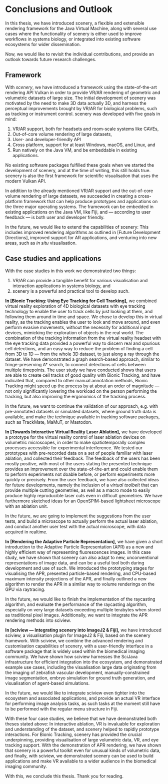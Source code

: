 # Conclusions and Outlook

In this thesis, we have introduced scenery, a flexible and extensible rendering framework for the Java Virtual Machine, along with several use cases where the functionality of scenery is either used to improve workflows in systems biology, or integrated into existing software ecosystems for wider dissemination. 

Now, we would like to revisit the individual contributions, and provide an outlook towards future research challenges.

## Framework

With _scenery_, we have introduced a framework using the state-of-the-art rendering API Vulkan in order to provide VR/AR rendering of geometric and volumetric datasets of large size. The initial development of scenery was motivated by the need to make 3D data actually 3D, and harness the perceptual improvements brought by VR/AR for biological problems, such as tracking or instrument control. scenery was developed with five goals in mind: 

1. VR/AR support, both for headsets and room-scale systems like CAVEs,
2. Out-of-core volume rendering of large datasets,
3. User- and developer-friendly API 
4. Cross platform, support for at least Windows, macOS, and Linux, and
5. Run natively on the Java VM, and be embeddable in existing applications.

No existing software packages fulfilled these goals when we started the development of scenery, and at the time of writing, this still holds true. scenery is also the first framework for scientific visualisation that uses the modern Vulkan API.

In addition to the already mentioned VR/AR support and the out-of-core volume rendering of large datasets, we succeeded in creating a cross-platform framework that can help produce prototypes and applications on the three major operating systems. The framework can be embedded in existing applications on the Java VM, like Fiji, and — according to user feedback — is both user and developer friendly. 

In the future, we would like to extend the capabilities of scenery: This includes improved rendering algorithms as outlined in [Future Development Directions], improved support for AR applications, and venturing into new areas, such as _in situ_ visualisation.

## Case studies and applications

With the case studies in this work we demonstrated two things:

1. VR/AR can provide a tangible benefit for various visualisation and interaction applications in systems biology, and
2. scenery is a powerful and practical tool to develop such.

__In [Bionic Tracking: Using Eye Tracking for Cell Tracking],__ we combined virtual reality exploration of 4D biological datasets with eye tracking technology to enable the user to track cells by just looking at them, and following them around in time and space. We chose to develop this in virtual reality, as the tracking enables the user to look and move around, and even perform evasive movements, without the necessity for additional input devices, mimicking the exploration of objects in the real world. The combination of the tracking information from the virtual reality headset with the eye tracking data provided a powerful way to discern real and spurious cell detections, and an easy way to reduce the problem of finding a cell from 3D to 1D — from the whole 3D dataset, to just along a ray through the dataset. We have demonstrated a graph search-based approach, similar to fringe-preserving A* search, to connect detections of cells between multiple timepoints. The user study we have conducted shows that users are able to create cell tracks of good quality with Bionic Tracking, and have indicated that, compared to other manual annotation methods, Bionic Tracking might speed up the process by at about an order of magnitude — not  only significantly lowering the workload on the person performing the tracking, but also improving the ergonomics of the tracking process.

In the future, we want to continue the validation of our approach, e.g. with pre-annotated datasets or simulated datasets, where ground truth data is available, and make the technique available in tracking software packages, such as TrackMate, MaMuT, or Mastodon.

__In [Towards Interactive Virtual Reality Laser Ablation],__ we have developed a prototype for the virtual reality control of laser ablation devices on volumetric microscopes, in order to make spatiotemporally complex processes accessible for experimental interference. We tested our prototypes with pre-recorded data on a set of people familiar with laser ablation, and collected their feedback. The feedback of the users has been mostly positive, with most of the users stating the presented technique provides an improvement over the state-of-the-art and could enable them to perform experiments not doable before, or perform experiments more quickly or precisely. From the user feedback, we have also collected ideas for future developments, namely the inclusion of a _virtual toolbelt_ that can provide multiple cutting geometries, as well as a macro mode to easily produce highly reproducible laser cuts even in difficult geometries. We have  furthermore sketched ideas for an OpenSPIM-based lightsheet microscope with an ablation unit. 

In the future, we are going to implement the suggestions from the user tests, and build a microscope to actually perform the actual laser ablation, and conduct another user test with the actual microscope, with data acquired in realtime.

__In [Rendering the Adaptive Particle Representation],__ we have given a short introduction to the Adaptive Particle Representation (APR) as a new and highly efficient way of representing fluorescences images. In this case study, we have shown that scenery can also adapt to new, unconventional representations of image data, and can be a useful tool both during development and use of such. We introduced the prototyping stages for visualising the APR, presented particle-based rendering, and CPU-based maximum intensity projections of the APR, and finally outlined a new algorithm to render the APR in a similar way to volume renderings on the GPU via raytracing. 

In the future, we would like to finish the implementation of the raycasting algorithm, and evaluate the performance of the raycasting algorithm, especially on very large datasets exceeding multiple terabytes when stored as traditional pixel images. Additionally, we want to integrate the APR rendering methods into sciview.

__In [sciview — Integrating scenery into ImageJ2 & Fiji],__ we have introduced sciview, a visualisation plugin for ImageJ2 & Fiji, based on the scenery framework. With sciview, we combine the advanced rendering and customisation capabilities of scenery, with a user-friendly interface in a software package that is widely used within the biomedical imaging community. We have shown how sciview harnesses the SciJava infrastructure for efficient integration into the ecosystem, and demonstrated example use cases, including the visualisation large data originating from the imaging of zebrafish vascular development, manually-constrained image segmentation, embryo simulation for ground truth generation, and visualisation of agent-based simulations. 

In the future, we would like to integrate sciview even tighter into the ecosystem and associated applications, and provide an actual VR interface for performing image analysis tasks, as such tasks at the moment still have to be performed with the regular menu structure in Fiji.

With these four case studies, we believe that we have demonstrated both theses stated above: In interactive ablation, VR is invaluable for exploration and understanding of the dataset, and scenery helped to rapidly prototype interactions. For Bionic Tracking, scenery has provided the crucial underpinning, providing visualisation of large volumetric data, VR, and eye tracking support. With the demonstration of APR rendering, we have shown that scenery is a powerful toolkit even for unusual kinds of volumetric data, and finally, with sciview, we demonstrated scenery can be used to build applications and make VR available to a wider audience in the biomedical imaging community.

With this, we conclude this thesis. Thank you for reading.


